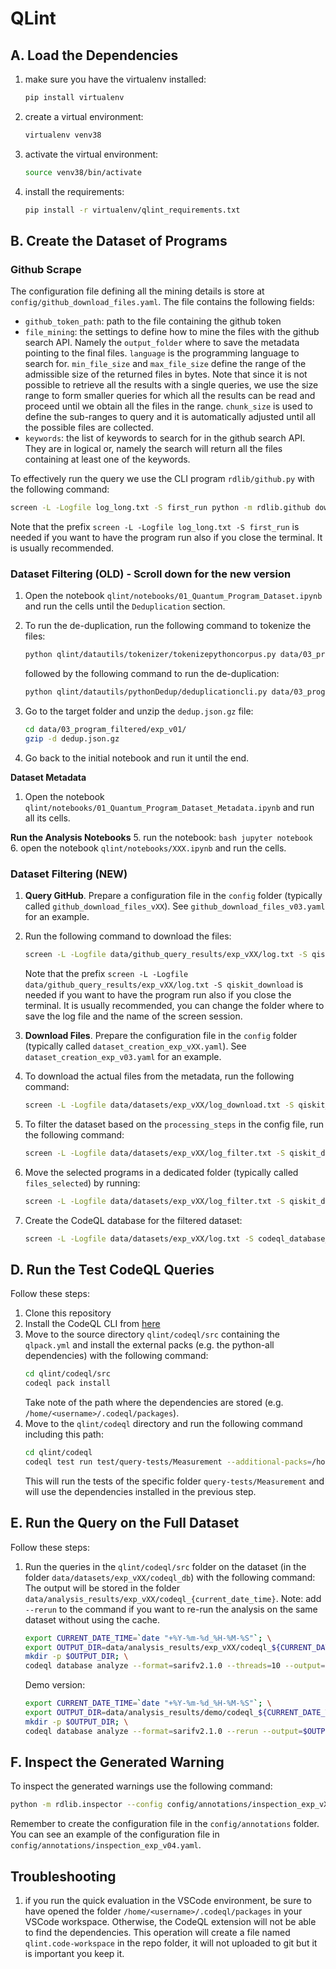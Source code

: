 # QLint

## A. Load the Dependencies

1. make sure you have the virtualenv installed:
    ```bash
    pip install virtualenv
    ```
2. create a virtual environment:
    ```bash
    virtualenv venv38
    ```
3. activate the virtual environment:
    ```bash
    source venv38/bin/activate
    ```
4. install the requirements:
    ```bash
    pip install -r virtualenv/qlint_requirements.txt
    ```

## B. Create the Dataset of Programs

### Github Scrape

The configuration file defining all the mining details is store at `config/github_download_files.yaml`. The file contains the following fields:
- `github_token_path`: path to the file containing the github token
- `file_mining`: the settings to define how to mine the files with the github search API. Namely the `output_folder` where to save the metadata pointing to the final files. `language` is the programming language to search for. `min_file_size` and `max_file_size` define the range of the admissible size of the returned files in bytes. Note that since it is not possible to retrieve all the results with a single queries, we use the size range to form smaller queries for which all the results can be read and proceed until we obtain all the files in the range. `chunk_size` is used to define the sub-ranges to query and it is automatically adjusted until all the possible files are collected.
- `keywords`: the list of keywords to search for in the github search API. They are in logical or, namely the search will return all the files containing at least one of the keywords.

To effectively run the query we use the CLI program `rdlib/github.py` with the following command:
```bash
screen -L -Logfile log_long.txt -S first_run python -m rdlib.github downloadfiles --config config/github_download_files.yaml --output secret/files.json --incremental
```
Note that the prefix `screen -L -Logfile log_long.txt -S first_run` is needed if you want to have the program run also if you close the terminal. It is usually recommended.

### Dataset Filtering (OLD) - Scroll down for the new version
1. Open the notebook `qlint/notebooks/01_Quantum_Program_Dataset.ipynb` and run the cells until the `Deduplication` section.

2. To run the de-duplication, run the following command to tokenize the files:
    ```bash
    python qlint/datautils/tokenizer/tokenizepythoncorpus.py data/03_program_filtered/exp_v01/ data/03_program_filtered/exp_v01/tokenized_files/
    ```
    followed by the following command to run the de-duplication:
    ```bash
    python qlint/datautils/pythonDedup/deduplicationcli.py data/03_program_filtered/exp_v01/tokenized_files/ data/03_program_filtered/exp_v01/dedup.json.gz
    ```

3. Go to the target folder and unzip the `dedup.json.gz` file:
    ```bash
    cd data/03_program_filtered/exp_v01/
    gzip -d dedup.json.gz
    ```

3. Go back to the initial notebook and run it until the end.


**Dataset Metadata**

1. Open the notebook `qlint/notebooks/01_Quantum_Program_Dataset_Metadata.ipynb` and run all its cells.

**Run the Analysis Notebooks**
5. run the notebook:
    ```bash
    jupyter notebook
    ```
6. open the notebook `qlint/notebooks/XXX.ipynb` and run the cells.



### Dataset Filtering (NEW)
1. **Query GitHub**. Prepare a configuration file in the `config` folder (typically called `github_download_files_vXX`). See `github_download_files_v03.yaml` for an example.

1. Run the following command to download the files:
    ```bash
    screen -L -Logfile data/github_query_results/exp_vXX/log.txt -S qiskit_download python -m rdlib.github queryfilesmetadata --config config/github_download_files_vXX.yaml
    ```
    Note that the prefix `screen -L -Logfile data/github_query_results/exp_vXX/log.txt -S qiskit_download` is needed if you want to have the program run also if you close the terminal. It is usually recommended, you can change the folder where to save the log file and the name of the screen session.

1. **Download Files**. Prepare the configuration file in the `config` folder (typically called `dataset_creation_exp_vXX.yaml`). See `dataset_creation_exp_v03.yaml` for an example.

1. To download the actual files from the metadata, run the following command:
    ```bash
    screen -L -Logfile data/datasets/exp_vXX/log_download.txt -S qiskit_dataset_creation python -m qlint.datautils.dataset_creation downloadfiles --config config/dataset_creation_exp_vXX.yaml
    ```

1. To filter the dataset based on the `processing_steps` in the config file, run the following command:
    ```bash
    screen -L -Logfile data/datasets/exp_vXX/log_filter.txt -S qiskit_dataset_creation python -m qlint.datautils.dataset_creation filterdataset --config config/dataset_creation_exp_vXX.yaml
    ```

1. Move the selected programs in a dedicated folder (typically called `files_selected`) by running:
    ```bash
    screen -L -Logfile data/datasets/exp_vXX/log_filter.txt -S qiskit_dataset_creation python -m qlint.datautils.dataset_creation createselection --config config/dataset_creation_exp_vXX.yaml
    ```

1. Create the CodeQL database for the filtered dataset:
    ```bash
    screen -L -Logfile data/datasets/exp_vXX/log.txt -S codeql_database_creation codeql database create --language=python --threads=10 --source-root=data/datasets/exp_vXX/files_selected/ -- data/datasets/exp_vXX/codeql
    ```




## D. Run the Test CodeQL Queries

Follow these steps:
1. Clone this repository
2. Install the CodeQL CLI from [here](https://codeql.github.com/docs/codeql-cli/getting-started-with-the-codeql-cli/)
3. Move to the source directory `qlint/codeql/src` containing the `qlpack.yml` and install the external packs (e.g. the python-all dependencies) with the following command:
    ```bash
    cd qlint/codeql/src
    codeql pack install
    ```
    Take note of the path where the dependencies are stored (e.g. `/home/<username>/.codeql/packages`).
4. Move to the `qlint/codeql` directory and run the following command including this path:
    ```bash
    cd qlint/codeql
    codeql test run test/query-tests/Measurement --additional-packs=/home/<username>/.codeql/packages --threads=10
    ```
    This will run the tests of the specific folder `query-tests/Measurement` and will use the dependencies installed in the previous step.

## E. Run the Query on the Full Dataset

Follow these steps:
1. Run the queries in the `qlint/codeql/src` folder on the dataset (in the folder `data/datasets/exp_vXX/codeql_db`) with the following command:
The output will be stored in the folder `data/analysis_results/exp_vXX/codeql_{current_date_time}`. Note: add `--rerun` to the command if you want to re-run the analysis on the same dataset without using the cache.
    ```bash
    export CURRENT_DATE_TIME=`date "+%Y-%m-%d_%H-%M-%S"`; \
    export OUTPUT_DIR=data/analysis_results/exp_vXX/codeql_${CURRENT_DATE_TIME}; \
    mkdir -p $OUTPUT_DIR; \
    codeql database analyze --format=sarifv2.1.0 --threads=10 --output=$OUTPUT_DIR/data.sarif -- data/datasets/exp_vXX/codeql_db/ qlint/codeql/src
    ```
    Demo version:
    ```bash
    export CURRENT_DATE_TIME=`date "+%Y-%m-%d_%H-%M-%S"`; \
    export OUTPUT_DIR=data/analysis_results/demo/codeql_${CURRENT_DATE_TIME}; \
    mkdir -p $OUTPUT_DIR; \
    codeql database analyze --format=sarifv2.1.0 --rerun --output=$OUTPUT_DIR/data.sarif -- data/demo_dataset_output/ qlint/codeql/src
    ```


## F. Inspect the Generated Warning

To inspect the generated warnings use the following command:
```bash
python -m rdlib.inspector --config config/annotations/inspection_exp_vXX.yaml
```
Remember to create the configuration file in the `config/annotations` folder.
You can see an example of the configuration file in `config/annotations/inspection_exp_v04.yaml`.


## Troubleshooting

1. if you run the quick evaluation in the VSCode environment, be sure to have opened the folder `/home/<username>/.codeql/packages` in your VSCode workspace. Otherwise, the CodeQL extension will not be able to find the dependencies.
This operation will create a file named `qlint.code-workspace` in the repo folder, it will not uploaded to git but it is important you keep it.